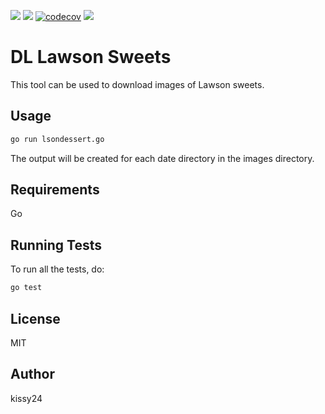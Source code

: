 ![](https://img.shields.io/github/go-mod/go-version/kissy24/go-lsondessert)
![](https://img.shields.io/github/workflow/status/kissy24/go-lsondessert/test)
[![codecov](https://codecov.io/gh/kissy24/dl-lson-sweets/branch/main/graph/badge.svg?token=NOAO68A214)](https://codecov.io/gh/kissy24/dl-lson-sweets)
![](https://img.shields.io/github/license/kissy24/go-lsondessert)

# DL Lawson Sweets

This tool can be used to download images of Lawson sweets.

## Usage

```sh
go run lsondessert.go
```

The output will be created for each date directory in the images directory.

## Requirements

Go

## Running Tests

To run all the tests, do:

```sh
go test
```

## License

MIT

## Author

kissy24
